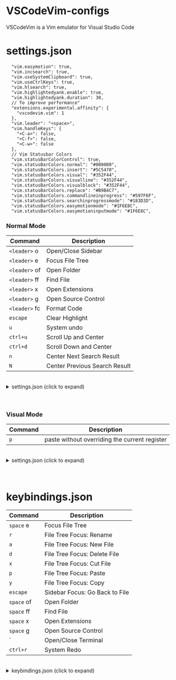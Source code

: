 # VSCodeVim-configs
VSCodeVim is a Vim emulator for Visual Studio Code

# settings.json
```
  "vim.easymotion": true,
  "vim.incsearch": true,
  "vim.useSystemClipboard": true,
  "vim.useCtrlKeys": true,
  "vim.hlsearch": true,
  "vim.highlightedyank.enable": true,
  "vim.highlightedyank.duration": 30,
  // To improve performance"
  "extensions.experimental.affinity": {
    "vscodevim.vim": 1
  },
  "vim.leader": "<space>",
  "vim.handleKeys": {
    "<C-a>": false,
    "<C-f>": false,
    "<C-w>": false
  },
  // Vim Statusbar Colors
  "vim.statusBarColorControl": true,
  "vim.statusBarColors.normal": "#000000",
  "vim.statusBarColors.insert": "#5C5470",
  "vim.statusBarColors.visual": "#352F44",
  "vim.statusBarColors.visualline": "#352F44",
  "vim.statusBarColors.visualblock": "#352F44",
  "vim.statusBarColors.replace": "#B9B4C7",
  "vim.statusBarColors.commandlineinprogress": "#597F6F",
  "vim.statusBarColors.searchinprogressmode": "#183D3D",
  "vim.statusBarColors.easymotionmode": "#1F6E8C",
  "vim.statusBarColors.easymotioninputmode": "#1F6E8C",
```

### Normal Mode

| Command       | Description                   |
| ------------- | ----------------------------- |
| `<leader>` o  | Open/Close Sidebar            |
| `<leader>` e  | Focus File Tree               |
| `<leader>` of | Open Folder                   |
| `<leader>` ff | Find File                     |
| `<leader>` x  | Open Extensions               |
| `<leader>` g  | Open Source Control           |
| `<leader>` fc | Format Code                   |
| `escape`      | Clear Highlight               |
| `u`           | System undo                   |
| `ctrl+u`      | Scroll Up and Center          |
| `ctrl+d`      | Scroll Down and Center        |
| `n`           | Center Next Search Result     |
| `N`           | Center Previous Search Result |

<br>
<details>
 <summary>settings.json (click to expand)</summary>


```json
  "vim.normalModeKeyBindingsNonRecursive": [
    // Open/Close Sidebar
    {
      "before": ["<Leader>", "o"],
      "commands": ["workbench.action.toggleSidebarVisibility"]
    },
    // Focus File Tree
    {
      "before": ["<Leader>", "e"],
      "commands": ["workbench.explorer.fileView.focus"]
    },
    // Open Folder
    {
      "before": ["<Leader>", "o", "f"],
      "commands": ["workbench.action.files.openFolderViaWorkspace"]
    },
    // Find File
    {
      "before": ["<Leader>", "f", "f"],
      "commands": ["workbench.action.quickOpen"]
    },
    // Open Extensions
    {
      "before": ["<Leader>", "x"],
      "commands": ["workbench.view.extensions"]
    },
    // Open Source Control
    {
      "before": ["<Leader>", "g"],
      "commands": ["workbench.view.scm"]
    },
    // Format Code
    {
      "before": ["<Leader>", "f", "c"],
      "commands": ["editor.action.formatDocument"],
      "silent": true
    },
    // Clear Highlight
    {
      "before": ["escape"],
      "commands": [":nohl"],
      "silent": true
    },
    // System undo
    {
      "before": ["u"],
      "commands": ["undo"]
    },
    // Scroll and Center
    {
      "before": ["ctrl+u"],
      "after": ["ctrl+u", "z", "z"]
    },
    {
      "before": ["ctrl+d"],
      "after": ["ctrl+d", "z", "z"]
    },
    // Center on Search
    {
      "before": ["n"],
      "after": ["n", "z", "z"]
    },
    {
      "before": ["N"],
      "after": ["N", "z", "z"]
    }
  ],
```

</details>
<br>
<br>

### Visual Mode

| Command       | Description                   |
| ------------- | ----------------------------- |
| `p`           | paste without overriding the current register                   |

<br>
<details>
 <summary>settings.json (click to expand)</summary>

```json
  "vim.visualModeKeyBindingsNonRecursive": [
    // paste without overriding the current register
    {
      "before": ["p"],
      "after": ["p", "g", "v", "y"]
    }
  ],
```

</details>
<br>
<br>

# keybindings.json

| Command    | Description                    |
| ---------- | ------------------------------ |
| `space` e  | Focus File Tree                |
| `r`        | File Tree Focus: Rename        |
| `a`        | File Tree Focus: New File      |
| `d`        | File Tree Focus: Delete File   |
| `x`        | File Tree Focus: Cut File      |
| `p`        | File Tree Focus: Paste         |
| `y`        | File Tree Focus: Copy          |
| `escape`   | Sidebar Focus: Go Back to File |
| `space` of | Open Folder                    |
| `space` ff | Find File                      |
| `space` x  | Open Extensions                |
| `space` g  | Open Source Control            |
| `          | Open/Close Terminal            |
| `ctrl+r`   | System Redo                    |

<br>
<details>
 <summary>keybindings.json (click to expand)</summary>
  
```json
  // Focus File Tree
  {
    "key": "space e",
    "command": "workbench.files.action.focusFilesExplorer",
    "when": "!workbench.files.action.focusFilesExplorer && !inputFocus"
  },
  // File Tree Motions
  {
    "key": "r",
    "command": "renameFile",
    "when": "filesExplorerFocus && foldersViewVisible && !explorerResourceIsRoot && !explorerResourceReadonly && !inputFocus"
  },
  {
    "key": "a",
    "command": "explorer.newFile",
    "when": "filesExplorerFocus && !inputFocus"
  },
  {
    "key": "d",
    "command": "deleteFile",
    "when": "filesExplorerFocus && !inputFocus"
  },
  {
    "key": "x",
    "command": "filesExplorer.cut",
    "when": "filesExplorerFocus && !inputFocus"
  },
  {
    "key": "p",
    "command": "filesExplorer.paste",
    "when": "filesExplorerFocus && !inputFocus"
  },
  {
    "key": "y",
    "command": "filesExplorer.copy",
    "when": "filesExplorerFocus && !inputFocus"
  },
  // Go Back to File From Sidebar
  {
    "key": "escape",
    "command": "workbench.action.focusActiveEditorGroup",
    "when": "sideBarFocus"
  },
  // Open Folder
  {
    "key": "space o f",
    "command": "workbench.action.files.openFolderViaWorkspace",
    "when": "!inputFocus"
  },
  // Find File
  {
    "key": "space f f",
    "command": "workbench.action.quickOpen",
    "when": "!inputFocus"
  },
  // Open/Close Terminal
  {
    "key": "`",
    "command": "workbench.action.terminal.toggleTerminal",
    "when": "terminal.active && vim.mode != 'Insert'"
  },
  // Open Extensions
  {
    "key": "space x",
    "command": "workbench.view.extensions",
    "when": "!inputFocus"
  },
  // Open Source Control
  {
    "key": "space g",
    "command": "workbench.view.scm",
    "when": "!inputFocus"
  },
  // System Redo
  {
    "key": "ctrl+r",
    "command": "redo"
  }
```

</details>
<br>
<br>
